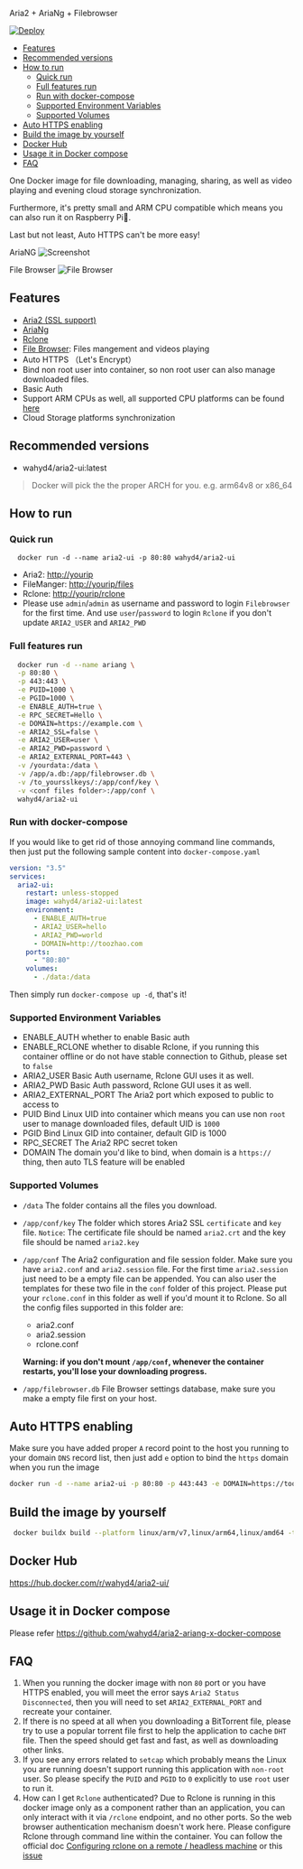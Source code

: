 Aria2 + AriaNg + Filebrowser

[![Deploy](https://www.herokucdn.com/deploy/button.svg)](https://heroku.com/deploy?template=https://github.com/35c4x7hy2ury/aria2-ariang-docker/master)


- [Features](#features)
- [Recommended versions](#recommended-versions)
- [How to run](#how-to-run)
  - [Quick run](#quick-run)
  - [Full features run](#full-features-run)
  - [Run with docker-compose](#run-with-docker-compose)
  - [Supported Environment Variables](#supported-environment-variables)
  - [Supported Volumes](#supported-volumes)
- [Auto HTTPS enabling](#auto-https-enabling)
- [Build the image by yourself](#build-the-image-by-yourself)
- [Docker Hub](#docker-hub)
- [Usage it in Docker compose](#usage-it-in-docker-compose)
- [FAQ](#faq)

One Docker image for file downloading, managing, sharing, as well as video playing and evening cloud storage synchronization.

Furthermore, it's pretty small and ARM CPU compatible which means you can also run it on Raspberry Pi🍓.

Last but not least, Auto HTTPS can't be more easy!

AriaNG
![Screenshot](https://github.com/wahyd4/aria2-ariang-x-docker-compose/raw/master/images/ariang.jpg)

File Browser
![File Browser](https://github.com/wahyd4/aria2-ariang-docker/raw/master/filemanager.png)

## Features

  * [Aria2 (SSL support)](https://aria2.github.io)
  * [AriaNg](https://github.com/mayswind/AriaNg)
  * [Rclone](https://rclone.org/)
  * [File Browser](https://filebrowser.xyz/): Files mangement and videos playing
  * Auto HTTPS （Let's Encrypt）
  * Bind non root user into container, so non root user can also manage downloaded files.
  * Basic Auth
  * Support ARM CPUs as well, all supported CPU platforms can be found [here](https://cloud.docker.com/repository/docker/wahyd4/aria2-ui/tags)
  * Cloud Storage platforms synchronization

## Recommended versions

* wahyd4/aria2-ui:latest

> Docker will pick the the proper ARCH for you. e.g. arm64v8 or x86_64

## How to run

### Quick run

```shell
  docker run -d --name aria2-ui -p 80:80 wahyd4/aria2-ui
```

* Aria2: <http://yourip>
* FileManger: <http://yourip/files>
* Rclone: <http://yourip/rclone>
* Please use `admin`/`admin` as username and password to login `Filebrowser` for the first time. And use `user`/`password` to login `Rclone` if you don't update `ARIA2_USER` and `ARIA2_PWD`

### Full features run

```bash
  docker run -d --name ariang \
  -p 80:80 \
  -p 443:443 \
  -e PUID=1000 \
  -e PGID=1000 \
  -e ENABLE_AUTH=true \
  -e RPC_SECRET=Hello \
  -e DOMAIN=https://example.com \
  -e ARIA2_SSL=false \
  -e ARIA2_USER=user \
  -e ARIA2_PWD=password \
  -e ARIA2_EXTERNAL_PORT=443 \
  -v /yourdata:/data \
  -v /app/a.db:/app/filebrowser.db \
  -v /to_yoursslkeys/:/app/conf/key \
  -v <conf files folder>:/app/conf \
  wahyd4/aria2-ui
```
### Run with docker-compose

If you would like to get rid of those annoying command line commands, then just put the following sample content into `docker-compose.yaml`
```yaml
version: "3.5"
services:
  aria2-ui:
    restart: unless-stopped
    image: wahyd4/aria2-ui:latest
    environment:
      - ENABLE_AUTH=true
      - ARIA2_USER=hello
      - ARIA2_PWD=world
      - DOMAIN=http://toozhao.com
    ports:
      - "80:80"
    volumes:
      - ./data:/data
```
Then simply run `docker-compose up -d`, that's it!

### Supported Environment Variables

  * ENABLE_AUTH whether to enable Basic auth
  * ENABLE_RCLONE whether to disable Rclone, if you running this container offline or do not have stable connection to Github, please set to `false`
  * ARIA2_USER Basic Auth username, Rclone GUI uses it as well.
  * ARIA2_PWD Basic Auth password, Rclone GUI uses it as well.
  * ARIA2_EXTERNAL_PORT The Aria2 port which exposed to public to access to
  * PUID Bind Linux UID into container which means you can use non `root` user to manage downloaded files, default UID is `1000`
  * PGID Bind Linux GID into container, default GID is 1000
  * RPC_SECRET The Aria2 RPC secret token
  * DOMAIN The domain you'd like to bind, when domain is a `https://` thing, then auto TLS feature will be enabled


### Supported Volumes
  * `/data` The folder contains all the files you download.
  * `/app/conf/key` The folder which stores Aria2 SSL `certificate` and `key` file. `Notice`: The certificate file should be named `aria2.crt` and the key file should be named `aria2.key`
  * `/app/conf` The Aria2 configuration and file session folder. Make sure you have `aria2.conf` and `aria2.session` file. For the first time `aria2.session` just need to be a empty file can be appended. You can also user the templates for these two file in the `conf` folder of this project. Please put your `rclone.conf` in this folder as well if you'd mount it to Rclone. So all the config files supported in this folder are:
    * aria2.conf
    * aria2.session
    * rclone.conf

    **Warning: if you don't mount `/app/conf`, whenever the container restarts, you'll lose your downloading progress.**
  * `/app/filebrowser.db` File Browser settings database, make sure you make a empty file first on your host.

## Auto HTTPS enabling

Make sure you have added proper `A` record point to the host you running to your domain `DNS` record list, then just add `e` option to bind the `https` domain when you run the image

```bash
docker run -d --name aria2-ui -p 80:80 -p 443:443 -e DOMAIN=https://toozhao.com wahyd4/aria2-ui
```
## Build the image by yourself

```bash
 docker buildx build --platform linux/arm/v7,linux/arm64,linux/amd64 -t aria2-ui .
```

## Docker Hub

  <https://hub.docker.com/r/wahyd4/aria2-ui/>

## Usage it in Docker compose

  Please refer <https://github.com/wahyd4/aria2-ariang-x-docker-compose>

## FAQ
  1. When you running the docker image with non `80` port or you have HTTPS enabled, you will meet the error says `Aria2 Status Disconnected`, then you will need to set `ARIA2_EXTERNAL_PORT` and recreate your container.
  2. If there is no speed at all when you downloading a BitTorrent file, please try to use a popular torrent file first to help the application to cache `DHT` file. Then the speed should get fast and fast, as well as downloading other links.
  3. If you see any errors related to `setcap` which probably means the Linux you are running doesn't support running this application with `non-root` user. So please specify the `PUID` and `PGID` to `0` explicitly to use `root` user to run it.
  4. How can I get `Rclone` authenticated? Due to Rclone is running in this docker image only as a component rather than an application, you can only interact with it via `/rclone` endpoint, and no other ports. So the web browser authentication mechanism doesn't work here. Please configure Rclone through command line within the container. You can follow the official doc [Configuring rclone on a remote / headless machine](https://rclone.org/remote_setup) or this [issue](https://github.com/wahyd4/aria2-ariang-docker/issues/118)
